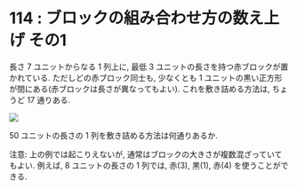 # 114 : ブロックの組み合わせ方の数え上げ その1

長さ 7 ユニットからなる 1 列上に, 最低 3 ユニットの長さを持つ赤ブロックが置かれている. ただしどの赤ブロック同士も, 少なくとも 1 ユニットの黒い正方形が間にある\(赤ブロックは長さが異なってもよい\). これを敷き詰める方法は, ちょうど 17 通りある.

![](https://projecteuler.net/project/images/p114.png)

50 ユニットの長さの 1 列を敷き詰める方法は何通りあるか.

注意: 上の例では起こりえないが, 通常はブロックの大きさが複数混ざっていてもよい. 例えば, 8 ユニットの長さの 1 列では, 赤\(3\), 黒\(1\), 赤\(4\) を使うことができる.

